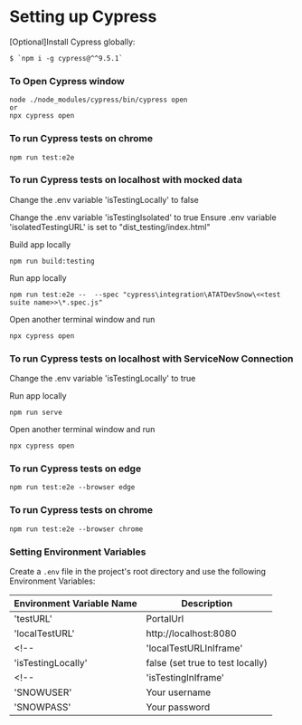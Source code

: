 # Setting up Cypress

[Optional]Install Cypress globally:

```
$ `npm i -g cypress@^^9.5.1`
```

### To Open Cypress window

```
node ./node_modules/cypress/bin/cypress open
or
npx cypress open

```

### To run Cypress tests on chrome

```
npm run test:e2e
```

### To run Cypress tests on localhost with mocked data
Change the .env variable 'isTestingLocally' to false
<!-- Change the .env variable 'isTestingInIframe' to false -->
Change the .env variable 'isTestingIsolated' to true
Ensure .env variable 'isolatedTestingURL' is set to "dist_testing/index.html"

Build app locally
```
npm run build:testing
```

Run app locally
```
npm run test:e2e --  --spec "cypress\integration\ATATDevSnow\<<test suite name>>\*.spec.js"
```

Open another terminal window and run 

```
npx cypress open
```

### To run Cypress tests on localhost with ServiceNow Connection
Change the .env variable 'isTestingLocally' to true

Run app locally
```
npm run serve
```

Open another terminal window and run 

```
npx cypress open
```

### To run Cypress tests on edge

```
npm run test:e2e --browser edge
```

### To run Cypress tests on chrome

```
npm run test:e2e --browser chrome
```

### Setting Environment Variables

Create a `.env` file in the project's root directory and use the following Environment Variables:

| Environment Variable Name   | Description                                       |
| --------------------------- | ------------------------------------------------- |
| 'testURL'                   | PortalUrl                                         |
| 'localTestURL'              | http://localhost:8080                             |
<!-- | 'localTestURLInIframe'      | http://localhost:8080/testing.html                | -->
| 'isTestingLocally'          | false (set true to test locally)                  |
<!-- | 'isTestingInIframe'         | true (set to false for local to see snapshots)    | -->
| 'SNOWUSER'                  | Your username                                     |
| 'SNOWPASS'                  | Your password                                     |

```

```
